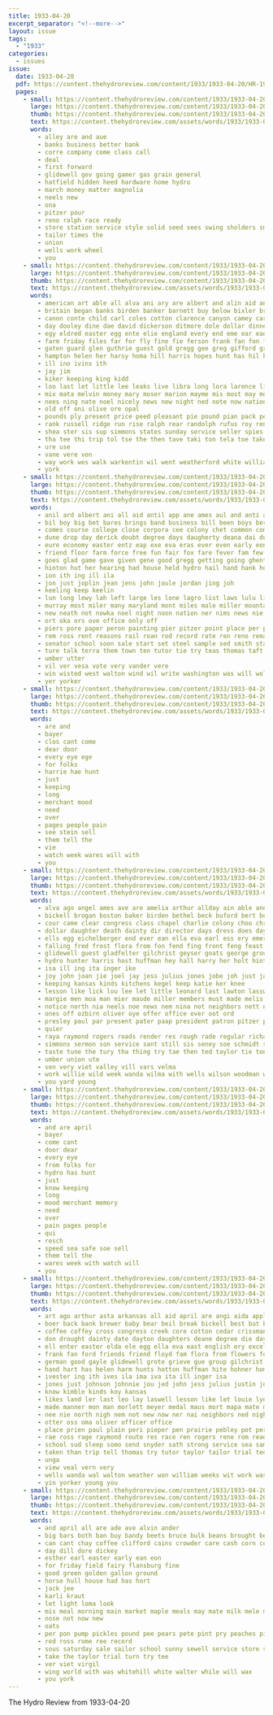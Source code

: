 ```yaml
---
title: 1933-04-20
excerpt_separator: "<!--more-->"
layout: issue
tags:
  - "1933"
categories:
  - issues
issue:
  date: 1933-04-20
  pdf: https://content.thehydroreview.com/content/1933/1933-04-20/HR-1933-04-20.pdf
  pages:
    - small: https://content.thehydroreview.com/content/1933/1933-04-20/small/HR-1933-04-20-01.jpg
      large: https://content.thehydroreview.com/content/1933/1933-04-20/large/HR-1933-04-20-01.jpg
      thumb: https://content.thehydroreview.com/content/1933/1933-04-20/thumbnails/HR-1933-04-20-01.jpg
      text: https://content.thehydroreview.com/assets/words/1933/1933-04-20/HR-1933-04-20-01.txt
      words:
        - alley are and aue
        - banks business better bank
        - corre company come class call
        - deal
        - first forward
        - glidewell gov going gamer gas grain general
        - hatfield hidden heed hardware home hydro
        - march money matter magnolia
        - neels new
        - ona
        - pitzer pour
        - reno ralph race ready
        - store station service style solid seed sees swing sholders smith shaw standard second
        - tailor times the
        - union
        - wells work wheel
        - you
    - small: https://content.thehydroreview.com/content/1933/1933-04-20/small/HR-1933-04-20-02.jpg
      large: https://content.thehydroreview.com/content/1933/1933-04-20/large/HR-1933-04-20-02.jpg
      thumb: https://content.thehydroreview.com/content/1933/1933-04-20/thumbnails/HR-1933-04-20-02.jpg
      text: https://content.thehydroreview.com/assets/words/1933/1933-04-20/HR-1933-04-20-02.txt
      words:
        - american art able all alva ani ary are albert and alin aid ane april america
        - britain began banks birden banker barnett buy below bixler brummett board been butter beadle business bars but bane brother better bradley bin blea bee billie belo big
        - canon conte child carl coles cotton clarence canyon camey cartwright cody cost cox class crill canada cons comes city cantrell cream cheap coe car
        - day dooley dine dae david dickerson ditmore dole dollar dinner
        - egy eldred easter egg ente elie england every end eme ear ead
        - farm friday files far for fly fine fie ferson frank fan fon fee fam from fast fell fais
        - gaten guard glen guthrie guest gold gregg gee greg gifford gravina
        - hampton helen her harsy homa hill harris hopes hunt has hil hie herbert heaton high held home homes hatfield him heart holland henry herndon hold hydro
        - ill ino ivins ith
        - jay jim
        - kiker keeping king kidd
        - loo last let little lee leaks live libra long lora larence light
        - mix mata melvin money mary moser marion mayme mis most may more mckee ming miler maker mow monroe merica mise meek method mille miss morning mead
        - nees ning nate noel nicely news new night ned note now nation nowe
        - old off oni olive ore opal
        - pounds ply present price peed pleasant pie pound pian pack per pater public pam plas pal pork plate plan pay
        - rank russell ridge run rise ralph rear randolph rufus roy ren riel ripa
        - shea ster sis sup simmons states sunday service seller spies smith som supply screen steel sterling sells saturday sieg sons sick sues serre sinclair standard she sheen selling spain
        - tha tee thi trip tol tse the then tave taki ton tela toe taken tie tuss than times
        - ure use
        - vane vere von
        - way work wes walk warkentin wil went weatherford white willian won wages worl walls with war was warren week witty window
        - york
    - small: https://content.thehydroreview.com/content/1933/1933-04-20/small/HR-1933-04-20-03.jpg
      large: https://content.thehydroreview.com/content/1933/1933-04-20/large/HR-1933-04-20-03.jpg
      thumb: https://content.thehydroreview.com/content/1933/1933-04-20/thumbnails/HR-1933-04-20-03.jpg
      text: https://content.thehydroreview.com/assets/words/1933/1933-04-20/HR-1933-04-20-03.txt
      words:
        - anil ard albert ani all aid antil app ane ames aul and anti are aud april ave
        - bil boy big bet bares brings band business bill been boys ber bitter buyers beat but back brought beato belo birth bils ball both born beer bills baptist bila bell beasley bay bridgeport baby bridge
        - comes course college close corpora cee colony chet common company chance con county chicas chair cold cavalier class church conte car canine cant
        - dune drop day derick doubt degree days daugherty deana dai dust dry dies dows die dute draft daughter
        - eure economy easter entz eap exe eva eras ever even early eon ero else evers english ele east
        - friend floor farm force free fun fair fox fare fever fam few friendly first franchi file from full ford filling fon former fund friday for fast ferguson
        - goes glad game gave given gene good gregg getting going ghent graff graft guest ghost gifford gales gove gold greg
        - hinton hut her hearing had house held hydro hail hand hank hor happy hom heard heal harlin hay hurt how high him honor hell henry has
        - ion ith ing ill ila
        - jon just joplin jean jens john joule jordan jing joh
        - keeling keep keelin
        - lun long lewy lah left large les lone lagro list laws lulu lise lay look lose late law lew little leve like lowell
        - murray most miler many maryland mont miles male miller mountain monday may men mandi made must moy mead morgan mission man members morte morning means mee mill more matter march master mound mis matte much
        - new neath not nowka noel night noon nation ner nims news nie nor neighbor nil
        - ort oka ors ove office only off
        - piers pore paper peron painting pier pitzer point place per plan ponte pastor pam president present public part pass passage people pie
        - rem ross rent reasons rail roan rod record rate ren reno rema roger real rose reading reynolds rogers
        - senator school soon sale start set steel sample sed smith star slim she sie south sing standing sak state service stock saw small such session sit september sand sen second standard stowe show sunday spring schools say sales still saturday sine seed said senior see
        - ture talk terra them town ten tutor tie try teas thomas taft trent thralls train thi tax tha then ton taken trip the thing than thurs toward till team tomb towns tor tin
        - umber utter
        - vil ver vesa vote very vander vere
        - win wisted west walton wind wil write washington was will wolcott with work well weather weak way wide went wend week wentz wallace wedding ways weatherford
        - yer yorker
    - small: https://content.thehydroreview.com/content/1933/1933-04-20/small/HR-1933-04-20-04.jpg
      large: https://content.thehydroreview.com/content/1933/1933-04-20/large/HR-1933-04-20-04.jpg
      thumb: https://content.thehydroreview.com/content/1933/1933-04-20/thumbnails/HR-1933-04-20-04.jpg
      text: https://content.thehydroreview.com/assets/words/1933/1933-04-20/HR-1933-04-20-04.txt
      words:
        - are and
        - bayer
        - clos cant come
        - dear door
        - every eye ege
        - for folks
        - harrie hae hunt
        - just
        - keeping
        - long
        - merchant mood
        - need
        - over
        - pages people pain
        - see stein sell
        - them tell the
        - vie
        - watch week wares will with
        - you
    - small: https://content.thehydroreview.com/content/1933/1933-04-20/small/HR-1933-04-20-05.jpg
      large: https://content.thehydroreview.com/content/1933/1933-04-20/large/HR-1933-04-20-05.jpg
      thumb: https://content.thehydroreview.com/content/1933/1933-04-20/thumbnails/HR-1933-04-20-05.jpg
      text: https://content.thehydroreview.com/assets/words/1933/1933-04-20/HR-1933-04-20-05.txt
      words:
        - alva ago angel ames ave are amelia arthur allday ain able ane ata armor app april arkansas alma and ams all addison aid arlington apple ard austell
        - bickell brogan boston baker birden bethel beck buford bert but bee brea baby best bago brother bear better baek business boge bertha brand bruce brew bene bright bick bell bill bis born back bran bir been berks bank
        - cour came clear congress class chapel charlie colony choo christen chism crosswhite cross call city cedar cox cine church cor cas cree cheap cake caddo claude come college chara coffey cop cotton clinton cry cant calle county clarence cove
        - dollar daughter death dainty dir director days dress does day date daby dinner dia din delbert diner doo dein den
        - ells egg eichelberger end ever ean ella eva earl ess ery emer easter elin eves emerson ell
        - falling fred frost flora from fon fend fing front feng feast friends ford for fine fay fond frank finley fleeman friend fresh frazier farm faye frida friday fohn flowers
        - glidewell guest gladfelter gilchrist geyser goats george group gee gare given gain geiger grover geary
        - hydro hunter harris host huffman hey hall harry her holt hinton had has high held hilder howard hopewell hudson hantz hest harm house heen hool heart hart hand home howe henry hatt hay
        - isa ill ing ita inger ike
        - joy john joan jie joel jay jess julius jones jobe joh just jane jon janzen justin
        - keeping kansas kinds kitchens kegel keep katie ker knee
        - lesson like lick lou lee let little leonard last lawton lasswell loring lydia law laure lindsay lea list
        - margie men moa man mier maude miller members must made melis more mort martha minion moth mon mine mau mound mar music mos meyer monday manner mail mil mare most much mattie marion morlett mile medal morning miner mies miss mate mont maggie
        - notice north nia neels noe news nem nina not neighbors nett ner noon night nancy nat now new near niece
        - ones off ozbirn oliver oye offer office over oot ord
        - presley paul par present pater paap president patron pitzer place point prom pal peach past payne prior pass pieper pent
        - quier
        - raya raymond rogers roads render res rough rade regular richardson ree rubie real race ross ronen route rose
        - simmons sermon son service sant still sis seney soe schmidt spain sak stage school sun state side sale sop stroke send sui she summer saturday sey sharry sullivan simpson shay suit see score star sim sia subject sei say sells sandy snyder sunday stover seven sleep sales surprise suits sand scott smith sick spring sund sine sylvester
        - taste tune the tury tha thing try tae then ted taylor tie tong tas toe thoma thelma thi townsend theis thomas tandon them title tole teas theron tailor than tutor
        - umber union ute
        - ven very viet valley vill vars velma
        - work willie wild week wanda wilma with wells wilson woodman ware wish west won way wester wil wes williams well wyatt weeks wise weather wright wife was willa will
        - you yard young
    - small: https://content.thehydroreview.com/content/1933/1933-04-20/small/HR-1933-04-20-06.jpg
      large: https://content.thehydroreview.com/content/1933/1933-04-20/large/HR-1933-04-20-06.jpg
      thumb: https://content.thehydroreview.com/content/1933/1933-04-20/thumbnails/HR-1933-04-20-06.jpg
      text: https://content.thehydroreview.com/assets/words/1933/1933-04-20/HR-1933-04-20-06.txt
      words:
        - and are april
        - bayer
        - come cant
        - door dear
        - every eye
        - from folks for
        - hydro has hunt
        - just
        - know keeping
        - long
        - mood merchant memory
        - need
        - over
        - pain pages people
        - qui
        - resch
        - speed sea safe soe sell
        - them tell the
        - wares week with watch will
        - you
    - small: https://content.thehydroreview.com/content/1933/1933-04-20/small/HR-1933-04-20-07.jpg
      large: https://content.thehydroreview.com/content/1933/1933-04-20/large/HR-1933-04-20-07.jpg
      thumb: https://content.thehydroreview.com/content/1933/1933-04-20/thumbnails/HR-1933-04-20-07.jpg
      text: https://content.thehydroreview.com/assets/words/1933/1933-04-20/HR-1933-04-20-07.txt
      words:
        - art ago arthur asta arkansas all aid april are angi aida appleman ain august arnt and austell aud arlington apa acme alma ameri able angel apple aver
        - boer back bank brewer baby bear beil break bickell best but brand boston business bertha bradley ben bring bethel better bruce been
        - coffee coffey cross congress creek core cotton cedar crissman cast carrier cone cry claude county cake chism charlie come class cant city comfort church clar crosswhite cour colony cox close college
        - don drought dainty date dayton daughters deane degree die day director dea dress death delbert dinner daughter
        - ell enter easter elda ele egg ella eva east english ery excellent end
        - frank fan ford friends friend floyd fam flora from flowers foe falling frida friday farner fox fred fonts for finley
        - german good gayle glidewell grote grieve gue group gilchrist gaines george geers
        - hand hart has helen harm hunts hotton huffman hite hohner home hinton hey henry homestead hudson hae hol her high hall henke half hurt hunt hopewell hunter hed heart had hydro
        - ivester ing ith ives ila ima iva ita ill inger isa
        - jones just johnson johnnie jou jed john jess julius justin joel jean
        - know kimble kinds koy kansas
        - likes land ler last leo lay laswell lesson like let louie lydia leonard life light lasswell lee lena ley lucille louis leila long landon loc
        - made manner mon man morlett meyer medal maus mort mapa mate mee mix mut mire mail miner mex may main miller most mine mille mar mis members mae marion miss margie monday
        - nee nie north nigh nem not new now ner nai neighbors ned night neels news
        - otter oss oma oliver officer office
        - place prien paul plain peri pieper pen prairie pebley pot per pete present pitzer pierre pan pie payne papen
        - rae ross rage raymond route res race ren rogers rene rom read rail
        - school sud sleep somo send snyder sath strong service sea samo saturday score sund sal sie sells sandy side see savior star smith spring stroke senior sunday sale supply still summer soll stover sales sick sou she son
        - taken than trip tell thomas try tutor taylor tailor trial ted ton tucker tune tow take townsend then tae the
        - unga
        - view veal vern very
        - wells wanda wal walton weather won william weeks wit work was waters wheeler will week west wilson wife with wyatt wright wilma went willie williams well wight willa woodman
        - yin yorker young you
    - small: https://content.thehydroreview.com/content/1933/1933-04-20/small/HR-1933-04-20-08.jpg
      large: https://content.thehydroreview.com/content/1933/1933-04-20/large/HR-1933-04-20-08.jpg
      thumb: https://content.thehydroreview.com/content/1933/1933-04-20/thumbnails/HR-1933-04-20-08.jpg
      text: https://content.thehydroreview.com/assets/words/1933/1933-04-20/HR-1933-04-20-08.txt
      words:
        - and april all are ade ave alvin ander
        - big bars both ban buy bandy beets bruce bulk beans brought ben better best bertha black babe bag betsy
        - can cant chay coffee clifford cains crowder care cash corn combs church clint come cream
        - day dill dore dickey
        - esther earl easter early ean eon
        - for friday field fairy flansburg fine
        - good green golden gallon ground
        - horse hull house had has hort
        - jack jee
        - karli kraut
        - let light loma look
        - mis meal morning main market maple meals may mate milk mele mary monday
        - nose not now new
        - oats
        - per pon pump pickles pound pee pears pete pint pry peaches pic pastor price pounds pork point press powder prom pea
        - red ross rome ree record
        - sous saturday sale sailor school sunny sewell service store sell salt state sais sugar sweet san size sunday sour shall sae soap
        - take the taylor trial turn try tee
        - ver viet virgil
        - wing world with was whitehill white walter while will wax
        - you york
---
```


The Hydro Review from 1933-04-20

<!--more-->

